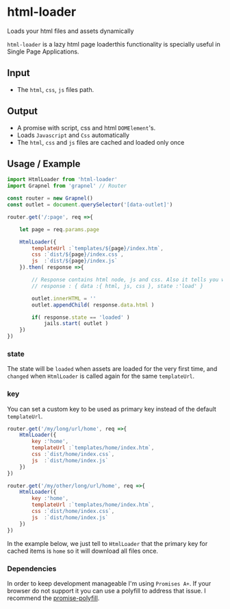 # html-loader
Loads your html files and assets dynamically

`html-loader` is a lazy html page loaderthis functionality is specially useful in Single Page Applications.

## Input
- The `html`, `css`, `js` files path.

## Output
- A promise with script, css and html `DOMElement`'s.
- Loads `Javascript` and `Css` automatically
- The `html`, `css` and `js` files are cached and loaded only once

## Usage / Example

```js
import HtmlLoader from 'html-loader'
import Grapnel from 'grapnel' // Router

const router = new Grapnel()
const outlet = document.querySelector('[data-outlet]')

router.get('/:page', req =>{

	let page = req.params.page

	HtmlLoader({
		templateUrl :`templates/${page}/index.htm`,
		css :`dist/${page}/index.css`,
		js  :`dist/${page}/index.js`
	}).then( response =>{

		// Response contains html node, js and css. Also it tells you whenever the content is being loaded or if it just changed
		// response : { data :{ html, js, css }, state :'load' }

		outlet.innerHTML = ''
		outlet.appendChild( response.data.html )

		if( response.state == 'loaded' )
			jails.start( outlet )
	})
})
```

### state
The state will be `loaded` when assets are loaded for the very first time, and `changed` when `HtmlLoader` is called again for the same `templateUrl`.

### key
You can set a custom key to be used as primary key instead of the default `templateUrl`.

```js
router.get('/my/long/url/home', req =>{
	HtmlLoader({
		key :'home',
		templateUrl :`templates/home/index.htm`,
		css :`dist/home/index.css`,
		js  :`dist/home/index.js`
	})
})

router.get('/my/other/long/url/home', req =>{
	HtmlLoader({
		key :'home',
		templateUrl :`templates/home/index.htm`,
		css :`dist/home/index.css`,
		js  :`dist/home/index.js`
	})
})

```

In the example below, we just tell to `HtmlLoader` that the primary key for cached items is `home` so it will download all files once.

### Dependencies
In order to keep development manageable I'm using `Promises A+`. If your browser do not support it you can use a polyfill to address that issue.
I recommend the [promise-polyfill](https://github.com/taylorhakes/promise-polyfill).
